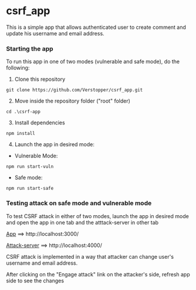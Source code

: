 # csrf_app

This is a simple app that allows authenticated user to create comment and update his username and email address.

### Starting the app
To run this app in one of two modes (vulnerable and safe mode), do the following:
1.  Clone this repository
```shell
git clone https://github.com/Verstopper/csrf_app.git
```

2.  Move inside the repository folder ("root" folder)
```shell
cd .\csrf-app
```

3.  Install dependencies 
```shell  
npm install
```
4. Launch the app in desired mode:

  - Vulnerable Mode: 
  ```shell
  npm run start-vuln
  ```
  
  - Safe mode:
  ```shell
  npm run start-safe
  ```
  
### Testing attack on safe mode and vulnerable mode

To test CSRF attack in either of two modes, launch the app in desired mode and open the app in one tab
and the atttack-server in other tab


[App](http://localhost:3000/) ==> http://localhost:3000/

[Attack-server](http://localhost:4000/) ==> http://localhost:4000/

CSRF attack is implemented in a way that attacker can change user's username and email address.

After clicking on the "Engage attack" link on the attacker's side, refresh app side to see the changes
